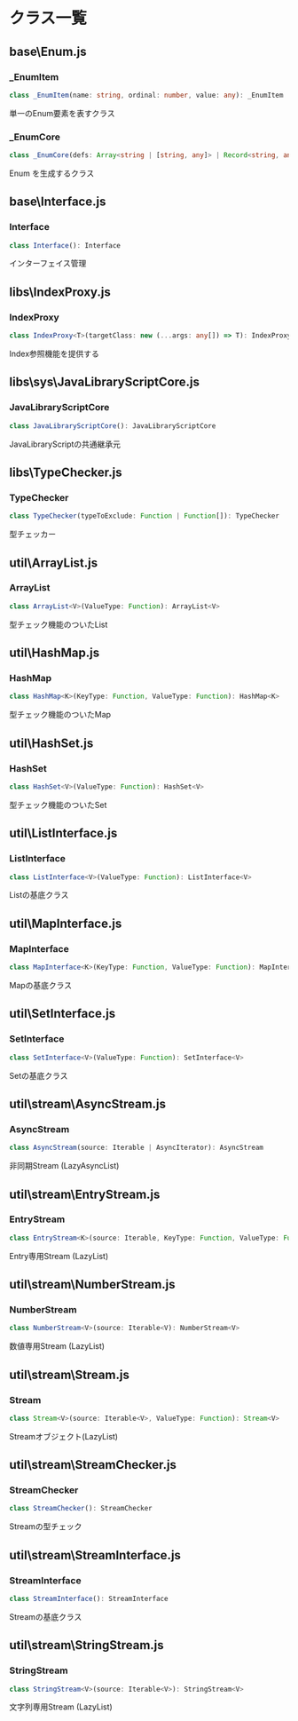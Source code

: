 # クラス一覧

## base\Enum.js

### _EnumItem

```ts
class _EnumItem(name: string, ordinal: number, value: any): _EnumItem
```

単一のEnum要素を表すクラス

### _EnumCore

```ts
class _EnumCore(defs: Array<string | [string, any]> | Record<string, any>): _EnumCore
```

Enum を生成するクラス

## base\Interface.js

### Interface

```ts
class Interface(): Interface
```

インターフェイス管理

## libs\IndexProxy.js

### IndexProxy

```ts
class IndexProxy<T>(targetClass: new (...args: any[]) => T): IndexProxy<T>
```

Index参照機能を提供する

## libs\sys\JavaLibraryScriptCore.js

### JavaLibraryScriptCore

```ts
class JavaLibraryScriptCore(): JavaLibraryScriptCore
```

JavaLibraryScriptの共通継承元

## libs\TypeChecker.js

### TypeChecker

```ts
class TypeChecker(typeToExclude: Function | Function[]): TypeChecker
```

型チェッカー

## util\ArrayList.js

### ArrayList

```ts
class ArrayList<V>(ValueType: Function): ArrayList<V>
```

型チェック機能のついたList

## util\HashMap.js

### HashMap

```ts
class HashMap<K>(KeyType: Function, ValueType: Function): HashMap<K>
```

型チェック機能のついたMap

## util\HashSet.js

### HashSet

```ts
class HashSet<V>(ValueType: Function): HashSet<V>
```

型チェック機能のついたSet

## util\ListInterface.js

### ListInterface

```ts
class ListInterface<V>(ValueType: Function): ListInterface<V>
```

Listの基底クラス

## util\MapInterface.js

### MapInterface

```ts
class MapInterface<K>(KeyType: Function, ValueType: Function): MapInterface<K>
```

Mapの基底クラス

## util\SetInterface.js

### SetInterface

```ts
class SetInterface<V>(ValueType: Function): SetInterface<V>
```

Setの基底クラス

## util\stream\AsyncStream.js

### AsyncStream

```ts
class AsyncStream(source: Iterable | AsyncIterator): AsyncStream
```

非同期Stream (LazyAsyncList)

## util\stream\EntryStream.js

### EntryStream

```ts
class EntryStream<K>(source: Iterable, KeyType: Function, ValueType: Function): EntryStream<K>
```

Entry専用Stream (LazyList)

## util\stream\NumberStream.js

### NumberStream

```ts
class NumberStream<V>(source: Iterable<V): NumberStream<V>
```

数値専用Stream (LazyList)

## util\stream\Stream.js

### Stream

```ts
class Stream<V>(source: Iterable<V>, ValueType: Function): Stream<V>
```

Streamオブジェクト(LazyList)

## util\stream\StreamChecker.js

### StreamChecker

```ts
class StreamChecker(): StreamChecker
```

Streamの型チェック

## util\stream\StreamInterface.js

### StreamInterface

```ts
class StreamInterface(): StreamInterface
```

Streamの基底クラス

## util\stream\StringStream.js

### StringStream

```ts
class StringStream<V>(source: Iterable<V>): StringStream<V>
```

文字列専用Stream (LazyList)


